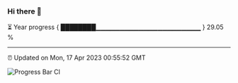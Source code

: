 ### Hi there 👋

⏳ Year progress { ████████▁▁▁▁▁▁▁▁▁▁▁▁▁▁▁▁▁▁▁▁▁▁ } 29.05 %

---

⏰ Updated on Mon, 17 Apr 2023 00:55:52 GMT

![Progress Bar CI](https://github.com/liununu/liununu/workflows/Progress%20Bar%20CI/badge.svg)
